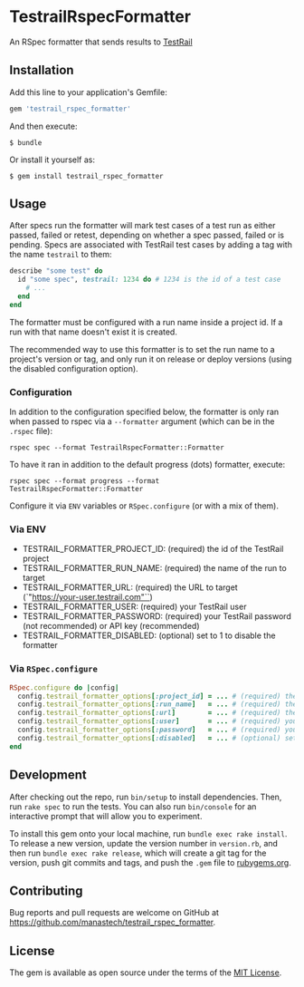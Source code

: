 # TestrailRspecFormatter

An RSpec formatter that sends results to [TestRail](http://www.gurock.com/testrail/)

## Installation

Add this line to your application's Gemfile:

```ruby
gem 'testrail_rspec_formatter'
```

And then execute:

    $ bundle

Or install it yourself as:

    $ gem install testrail_rspec_formatter

## Usage

After specs run the formatter will mark test cases of a test run as either passed, failed or retest,
depending on whether a spec passed, failed or is pending. Specs are associated with TestRail test cases
by adding a tag with the name `testrail` to them:

```ruby
describe "some test" do
  id "some spec", testrail: 1234 do # 1234 is the id of a test case
    # ...
  end
end
```

The formatter must be configured with a run name inside a project id. If a run with that name doesn't exist
it is created.

The recommended way to use this formatter is to set the run name to a project's version or tag, and only
run it on release or deploy versions (using the disabled configuration option).

### Configuration

In addition to the configuration specified below, the formatter is only ran when passed to rspec
via a `--formatter` argument (which can be in the `.rspec` file):

```
rspec spec --format TestrailRspecFormatter::Formatter
```

To have it ran in addition to the default progress (dots) formatter, execute:

```
rspec spec --format progress --format TestrailRspecFormatter::Formatter
```

Configure it via `ENV` variables or `RSpec.configure` (or with a mix of them).

### Via ENV

* TESTRAIL_FORMATTER_PROJECT_ID: (required) the id of the TestRail project
* TESTRAIL_FORMATTER_RUN_NAME: (required) the name of the run to target
* TESTRAIL_FORMATTER_URL: (required) the URL to target (`"https://your-user.testrail.com"``)
* TESTRAIL_FORMATTER_USER: (required) your TestRail user
* TESTRAIL_FORMATTER_PASSWORD: (required) your TestRail password (not recommended) or API key (recommended)
* TESTRAIL_FORMATTER_DISABLED: (optional) set to 1 to disable the formatter

### Via `RSpec.configure`

```ruby
RSpec.configure do |config|
  config.testrail_formatter_options[:project_id] = ... # (required) the id of the TestRail project
  config.testrail_formatter_options[:run_name]   = ... # (required) the name of the run to target
  config.testrail_formatter_options[:url]        = ... # (required) the URL to target (`"https://your-user.testrail.com"``)
  config.testrail_formatter_options[:user]       = ... # (required) your TestRail user
  config.testrail_formatter_options[:password]   = ... # (required) your TestRail password (not recommended) or API key (recommended)
  config.testrail_formatter_options[:disabled]   = ... # (optional) set to true to disable the formatter
end
```

## Development

After checking out the repo, run `bin/setup` to install dependencies. Then, run `rake spec` to run the tests. You can also run `bin/console` for an interactive prompt that will allow you to experiment.

To install this gem onto your local machine, run `bundle exec rake install`. To release a new version, update the version number in `version.rb`, and then run `bundle exec rake release`, which will create a git tag for the version, push git commits and tags, and push the `.gem` file to [rubygems.org](https://rubygems.org).

## Contributing

Bug reports and pull requests are welcome on GitHub at https://github.com/manastech/testrail_rspec_formatter.

## License

The gem is available as open source under the terms of the [MIT License](http://opensource.org/licenses/MIT).
